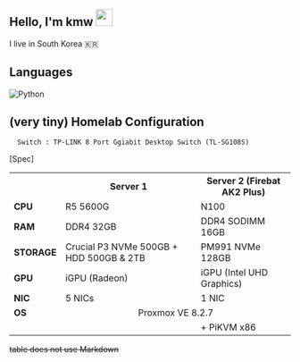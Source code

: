 ## Hello, I'm kmw <img src="https://raw.githubusercontent.com/aemmadi/aemmadi/master/wave.gif" width="30px">
I live in South Korea 🇰🇷

## Languages
![Python](https://img.shields.io/badge/-Python-black?style=flat-square&logo=Python)

## (very tiny) Homelab Configuration
```
  Switch : TP-LINK 8 Port Ggiabit Desktop Switch (TL-SG108S)
```
[Spec]
<table>
  <tr>
    <th></th>
    <th>Server 1</th>
    <th>Server 2 (Firebat AK2 Plus)</th>
  </tr>
  <tr>
    <td><strong>CPU</strong></td>
    <td>R5 5600G</td>
    <td>N100</td>
  </tr>
  <tr>
    <td><strong>RAM</strong></td>
    <td>DDR4 32GB</td>
    <td>DDR4 SODIMM 16GB</td>
  </tr>
  <tr>
    <td><strong>STORAGE</strong></td>
    <td>Crucial P3 NVMe 500GB + HDD 500GB & 2TB</td>
    <td>PM991 NVMe 128GB</td>
  </tr>
  <tr>
    <td><strong>GPU</strong></td>
    <td>iGPU (Radeon)</td>
    <td>iGPU (Intel UHD Graphics)</td>
  </tr>
  <tr>
    <td><strong>NIC</strong></td>
    <td>5 NICs</td>
    <td>1 NIC</td>
  <tr>
    <td><strong>OS</strong></td>
    <td colspan="2" align="center">Proxmox VE 8.2.7</td>
  </tr>
  <tr>
    <td>&nbsp;</td>
    <td>&nbsp;</td>
    <td>+ PiKVM x86</td>
  </tr>
</table>

~~table does not use Markdown~~
